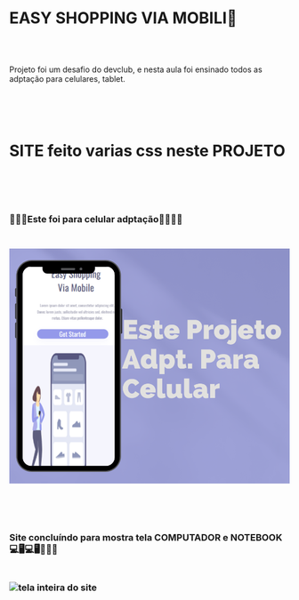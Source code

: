 <h1>EASY SHOPPING VIA MOBILI💾</h1>
<br>
<br>
<p>Projeto foi um desafio do devclub, e nesta aula foi ensinado todos as adptação para celulares, tablet.</p>
<br>
<br>
<br>
<h1>SITE feito varias css neste PROJETO<h1>
<br>
<h3>📱📱📱Este foi para celular adptação👩🏾‍💻📲<h3>
<br>
<img src="https://github.com/TamiresValentim/projeto-adpt-para-celular-dev/blob/master/Este%20Projeto%20Adpt.%20Para%20Celular.png?raw=true" alt="este adpt para celular">
<br>
<br>
<br>
<br>
<h3>Site concluíndo para mostra tela COMPUTADOR e NOTEBOOK💻🖥️💻🖥️👩🏾‍💻<h3>
<br>
<img src="https://github.com/TamiresValentim/projeto-adpt-para-celular-dev/blob/master/img.shopping.tel%C3%A3o.png?raw=true" alt="tela inteira do site">



